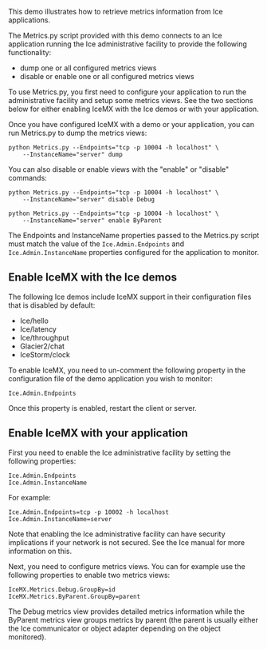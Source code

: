 This demo illustrates how to retrieve metrics information from Ice
applications.

The Metrics.py script provided with this demo connects to an Ice
application running the Ice administrative facility to provide the
following functionality:

- dump one or all configured metrics views
- disable or enable one or all configured metrics views

To use Metrics.py, you first need to configure your application to run
the administrative facility and setup some metrics views. See the two
sections below for either enabling IceMX with the Ice demos or with
your application.

Once you have configured IceMX with a demo or your application, you
can run Metrics.py to dump the metrics views:
```
python Metrics.py --Endpoints="tcp -p 10004 -h localhost" \
    --InstanceName="server" dump
```

You can also disable or enable views with the "enable" or "disable"
commands:
```
python Metrics.py --Endpoints="tcp -p 10004 -h localhost" \
    --InstanceName="server" disable Debug

python Metrics.py --Endpoints="tcp -p 10004 -h localhost" \
    --InstanceName="server" enable ByParent
```

The Endpoints and InstanceName properties passed to the Metrics.py
script must match the value of the `Ice.Admin.Endpoints` and
`Ice.Admin.InstanceName` properties configured for the application to
monitor.

Enable IceMX with the Ice demos
-------------------------------

The following Ice demos include IceMX support in their configuration
files that is disabled by default:

- Ice/hello
- Ice/latency
- Ice/throughput
- Glacier2/chat
- IceStorm/clock

To enable IceMX, you need to un-comment the following property in the
configuration file of the demo application you wish to monitor:

```
Ice.Admin.Endpoints
```

Once this property is enabled, restart the client or server.

Enable IceMX with your application
----------------------------------

First you need to enable the Ice administrative facility by setting the
following properties:

```
Ice.Admin.Endpoints
Ice.Admin.InstanceName
```

For example:

```
Ice.Admin.Endpoints=tcp -p 10002 -h localhost
Ice.Admin.InstanceName=server
```

Note that enabling the Ice administrative facility can have security
implications if your network is not secured. See the Ice manual for
more information on this.

Next, you need to configure metrics views. You can for example use the
following properties to enable two metrics views:

```
IceMX.Metrics.Debug.GroupBy=id
IceMX.Metrics.ByParent.GroupBy=parent
```

The Debug metrics view provides detailed metrics information while the
ByParent metrics view groups metrics by parent (the parent is usually
either the Ice communicator or object adapter depending on the object
monitored).
